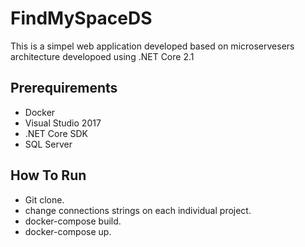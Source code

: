 # FindMySpaceDS

This is a simpel web application developed based on microservesers architecture developoed using .NET Core 2.1

## Prerequirements

* Docker
* Visual Studio 2017
* .NET Core SDK
* SQL Server

## How To Run

* Git clone.
* change connections strings on each individual project.
* docker-compose build.
* docker-compose up.

